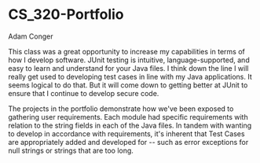 # CS_320-Portfolio
Adam Conger

This class was a great opportunity to increase my capabilities in terms of how I develop software. JUnit testing is intuitive, language-supported, and easy to learn and understand for your Java files. I think down the line I will really get used to developing test cases in line with my Java applications. It seems logical to do that. But it will come down to getting better at JUnit to ensure that I continue to develop secure code.

The projects in the portfolio demonstrate how we've been exposed to gathering user requirements. Each module had specific requirements with relation to the string fields in each of the Java files. In tandem with wanting to develop in accordance with requirements, it's inherent that Test Cases are appropriately added and developed for -- such as error exceptions for null strings or strings that are too long.

